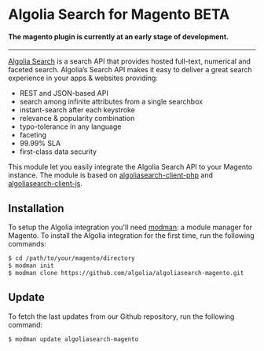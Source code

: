 Algolia Search for Magento BETA
==================

#### The magento plugin is currently at an early stage of development.

------------------


[Algolia Search](http://www.algolia.com) is a search API that provides hosted full-text, numerical and faceted search.
Algolia’s Search API makes it easy to deliver a great search experience in your apps & websites providing:

 * REST and JSON-based API
 * search among infinite attributes from a single searchbox
 * instant-search after each keystroke
 * relevance & popularity combination
 * typo-tolerance in any language
 * faceting
 * 99.99% SLA
 * first-class data security


This module let you easily integrate the Algolia Search API to your Magento instance. The module is based on [algoliasearch-client-php](https://github.com/algolia/algoliasearch-client-php) and [algoliasearch-client-js](https://github.com/algolia/algoliasearch-client-js).


Installation
--------------

To setup the Algolia integration you'll need [modman](https://github.com/colinmollenhour/modman): a module manager for Magento. To install the Algolia integration for the first time, run the following commands:

```sh
$ cd /path/to/your/magento/directory
$ modman init
$ modman clone https://github.com/algolia/algoliasearch-magento.git
```

Update
--------

To fetch the last updates from our Github repository, run the following command:

```sh
$ modman update algoliasearch-magento
```
